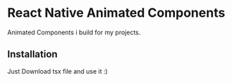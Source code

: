 
# React Native Animated Components

Animated Components i build for my projects.


## Installation

Just Download tsx file and use it :)
